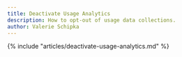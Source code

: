 ```yaml
---
title: Deactivate Usage Analytics
description: How to opt-out of usage data collections.
author: Valerie Schipka
---
```


{% include "articles/deactivate-usage-analytics.md" %}